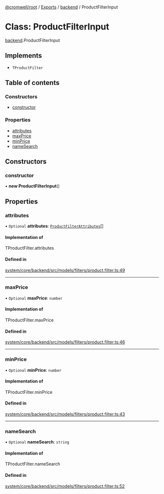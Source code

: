 [@cromwell/root](../README.md) / [Exports](../modules.md) / [backend](../modules/backend.md) / ProductFilterInput

# Class: ProductFilterInput

[backend](../modules/backend.md).ProductFilterInput

## Implements

- `TProductFilter`

## Table of contents

### Constructors

- [constructor](backend.ProductFilterInput.md#constructor)

### Properties

- [attributes](backend.ProductFilterInput.md#attributes)
- [maxPrice](backend.ProductFilterInput.md#maxprice)
- [minPrice](backend.ProductFilterInput.md#minprice)
- [nameSearch](backend.ProductFilterInput.md#namesearch)

## Constructors

### constructor

• **new ProductFilterInput**()

## Properties

### attributes

• `Optional` **attributes**: [`ProductFilterAttributes`](backend.ProductFilterAttributes.md)[]

#### Implementation of

TProductFilter.attributes

#### Defined in

[system/core/backend/src/models/filters/product.filter.ts:49](https://github.com/CromwellCMS/Cromwell/blob/master/system/core/backend/src/models/filters/product.filter.ts#L49)

___

### maxPrice

• `Optional` **maxPrice**: `number`

#### Implementation of

TProductFilter.maxPrice

#### Defined in

[system/core/backend/src/models/filters/product.filter.ts:46](https://github.com/CromwellCMS/Cromwell/blob/master/system/core/backend/src/models/filters/product.filter.ts#L46)

___

### minPrice

• `Optional` **minPrice**: `number`

#### Implementation of

TProductFilter.minPrice

#### Defined in

[system/core/backend/src/models/filters/product.filter.ts:43](https://github.com/CromwellCMS/Cromwell/blob/master/system/core/backend/src/models/filters/product.filter.ts#L43)

___

### nameSearch

• `Optional` **nameSearch**: `string`

#### Implementation of

TProductFilter.nameSearch

#### Defined in

[system/core/backend/src/models/filters/product.filter.ts:52](https://github.com/CromwellCMS/Cromwell/blob/master/system/core/backend/src/models/filters/product.filter.ts#L52)
